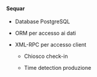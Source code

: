 #### Sequar

- Database PostgreSQL

- ORM per accesso ai dati

- XML-RPC per accesso client

    - Chiosco check-in

    - Time detection produzione
